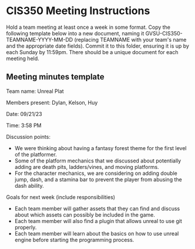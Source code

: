 # CIS350 Meeting Instructions

Hold a team meeting at least once a week in some format.  Copy the following template below into a new document, naming it GVSU-CIS350-TEAMNAME-YYYY-MM-DD (replacing TEAMNAME with your team's name and the appropriate date fields).  Commit it to this folder, ensuring it is up by each Sunday by 11:59pm.  There should be a unique document for each meeting held.

## Meeting minutes template

Team name: Unreal Plat

Members present: Dylan, Kelson, Huy

Date: 09/21/23

Time: 3:58 PM

Discussion points: 

* We were thinking about having a fantasy forest theme for the first level of the platformer.
* Some of the platform mechanics that we discussed about potentially adding are death pits, ladders/vines, and moving platforms.
* For the character mechanics, we are considering on adding double jump, dash, and a stamina bar to prevent the player from abusing the dash ability.

Goals for next week (include responsibilities)

* Each team member will gather assets that they can find and discuss about which assets can possibly be included in the game.
* Each team member will also find a plugin that allows unreal to use git properly.
* Each team member will learn about the basics on how to use unreal engine before starting the programming process.

